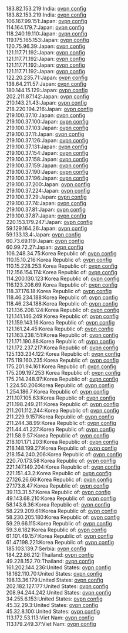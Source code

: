 183.82.153.219:India: [ovpn config](vpn/183_82_153_219.ovpn)  
183.82.153.219:India: [ovpn config](vpn/183_82_153_219.ovpn)  
106.167.99.151:Japan: [ovpn config](vpn/106_167_99_151.ovpn)  
114.164.179.7:Japan: [ovpn config](vpn/114_164_179_7.ovpn)  
118.240.19.110:Japan: [ovpn config](vpn/118_240_19_110.ovpn)  
119.175.165.153:Japan: [ovpn config](vpn/119_175_165_153.ovpn)  
120.75.96.39:Japan: [ovpn config](vpn/120_75_96_39.ovpn)  
121.117.71.192:Japan: [ovpn config](vpn/121_117_71_192.ovpn)  
121.117.71.192:Japan: [ovpn config](vpn/121_117_71_192.ovpn)  
121.117.71.192:Japan: [ovpn config](vpn/121_117_71_192.ovpn)  
121.117.71.192:Japan: [ovpn config](vpn/121_117_71_192.ovpn)  
122.20.235.71:Japan: [ovpn config](vpn/122_20_235_71.ovpn)  
138.64.211.57:Japan: [ovpn config](vpn/138_64_211_57.ovpn)  
180.144.15.129:Japan: [ovpn config](vpn/180_144_15_129.ovpn)  
202.211.87.142:Japan: [ovpn config](vpn/202_211_87_142.ovpn)  
210.143.21.43:Japan: [ovpn config](vpn/210_143_21_43.ovpn)  
218.220.194.216:Japan: [ovpn config](vpn/218_220_194_216.ovpn)  
219.100.37.10:Japan: [ovpn config](vpn/219_100_37_10.ovpn)  
219.100.37.100:Japan: [ovpn config](vpn/219_100_37_100.ovpn)  
219.100.37.103:Japan: [ovpn config](vpn/219_100_37_103.ovpn)  
219.100.37.11:Japan: [ovpn config](vpn/219_100_37_11.ovpn)  
219.100.37.126:Japan: [ovpn config](vpn/219_100_37_126.ovpn)  
219.100.37.131:Japan: [ovpn config](vpn/219_100_37_131.ovpn)  
219.100.37.154:Japan: [ovpn config](vpn/219_100_37_154.ovpn)  
219.100.37.158:Japan: [ovpn config](vpn/219_100_37_158.ovpn)  
219.100.37.159:Japan: [ovpn config](vpn/219_100_37_159.ovpn)  
219.100.37.190:Japan: [ovpn config](vpn/219_100_37_190.ovpn)  
219.100.37.196:Japan: [ovpn config](vpn/219_100_37_196.ovpn)  
219.100.37.200:Japan: [ovpn config](vpn/219_100_37_200.ovpn)  
219.100.37.224:Japan: [ovpn config](vpn/219_100_37_224.ovpn)  
219.100.37.29:Japan: [ovpn config](vpn/219_100_37_29.ovpn)  
219.100.37.74:Japan: [ovpn config](vpn/219_100_37_74.ovpn)  
219.100.37.81:Japan: [ovpn config](vpn/219_100_37_81.ovpn)  
219.100.37.87:Japan: [ovpn config](vpn/219_100_37_87.ovpn)  
220.153.179.247:Japan: [ovpn config](vpn/220_153_179_247.ovpn)  
59.129.164.26:Japan: [ovpn config](vpn/59_129_164_26.ovpn)  
59.133.13.4:Japan: [ovpn config](vpn/59_133_13_4.ovpn)  
60.73.69.119:Japan: [ovpn config](vpn/60_73_69_119.ovpn)  
60.99.72.27:Japan: [ovpn config](vpn/60_99_72_27.ovpn)  
106.248.34.75:Korea Republic of: [ovpn config](vpn/106_248_34_75.ovpn)  
110.15.10.216:Korea Republic of: [ovpn config](vpn/110_15_10_216.ovpn)  
110.15.228.253:Korea Republic of: [ovpn config](vpn/110_15_228_253.ovpn)  
112.156.154.174:Korea Republic of: [ovpn config](vpn/112_156_154_174.ovpn)  
114.200.130.123:Korea Republic of: [ovpn config](vpn/114_200_130_123.ovpn)  
116.123.208.69:Korea Republic of: [ovpn config](vpn/116_123_208_69.ovpn)  
118.37.176.18:Korea Republic of: [ovpn config](vpn/118_37_176_18.ovpn)  
118.46.234.188:Korea Republic of: [ovpn config](vpn/118_46_234_188.ovpn)  
118.46.234.188:Korea Republic of: [ovpn config](vpn/118_46_234_188.ovpn)  
121.136.208.124:Korea Republic of: [ovpn config](vpn/121_136_208_124.ovpn)  
121.141.146.249:Korea Republic of: [ovpn config](vpn/121_141_146_249.ovpn)  
121.159.143.16:Korea Republic of: [ovpn config](vpn/121_159_143_16.ovpn)  
121.161.24.45:Korea Republic of: [ovpn config](vpn/121_161_24_45.ovpn)  
121.163.238.151:Korea Republic of: [ovpn config](vpn/121_163_238_151.ovpn)  
121.171.190.88:Korea Republic of: [ovpn config](vpn/121_171_190_88.ovpn)  
121.172.237.217:Korea Republic of: [ovpn config](vpn/121_172_237_217.ovpn)  
125.133.234.122:Korea Republic of: [ovpn config](vpn/125_133_234_122.ovpn)  
175.119.160.235:Korea Republic of: [ovpn config](vpn/175_119_160_235.ovpn)  
175.201.94.161:Korea Republic of: [ovpn config](vpn/175_201_94_161.ovpn)  
175.209.197.253:Korea Republic of: [ovpn config](vpn/175_209_197_253.ovpn)  
175.214.248.97:Korea Republic of: [ovpn config](vpn/175_214_248_97.ovpn)  
1.224.50.206:Korea Republic of: [ovpn config](vpn/1_224_50_206.ovpn)  
1.254.186.7:Korea Republic of: [ovpn config](vpn/1_254_186_7.ovpn)  
211.107.105.63:Korea Republic of: [ovpn config](vpn/211_107_105_63.ovpn)  
211.198.249.211:Korea Republic of: [ovpn config](vpn/211_198_249_211.ovpn)  
211.201.112.244:Korea Republic of: [ovpn config](vpn/211_201_112_244.ovpn)  
211.229.9.157:Korea Republic of: [ovpn config](vpn/211_229_9_157.ovpn)  
211.244.38.99:Korea Republic of: [ovpn config](vpn/211_244_38_99.ovpn)  
211.44.41.227:Korea Republic of: [ovpn config](vpn/211_44_41_227.ovpn)  
211.58.9.57:Korea Republic of: [ovpn config](vpn/211_58_9_57.ovpn)  
218.101.171.203:Korea Republic of: [ovpn config](vpn/218_101_171_203.ovpn)  
218.148.199.27:Korea Republic of: [ovpn config](vpn/218_148_199_27.ovpn)  
218.154.240.206:Korea Republic of: [ovpn config](vpn/218_154_240_206.ovpn)  
220.70.173.58:Korea Republic of: [ovpn config](vpn/220_70_173_58.ovpn)  
221.147.149.204:Korea Republic of: [ovpn config](vpn/221_147_149_204.ovpn)  
221.151.43.2:Korea Republic of: [ovpn config](vpn/221_151_43_2.ovpn)  
27.126.26.66:Korea Republic of: [ovpn config](vpn/27_126_26_66.ovpn)  
27.173.8.47:Korea Republic of: [ovpn config](vpn/27_173_8_47.ovpn)  
39.113.31.57:Korea Republic of: [ovpn config](vpn/39_113_31_57.ovpn)  
49.143.68.210:Korea Republic of: [ovpn config](vpn/49_143_68_210.ovpn)  
58.143.6.36:Korea Republic of: [ovpn config](vpn/58_143_6_36.ovpn)  
58.229.209.61:Korea Republic of: [ovpn config](vpn/58_229_209_61.ovpn)  
58.230.205.180:Korea Republic of: [ovpn config](vpn/58_230_205_180.ovpn)  
59.29.66.115:Korea Republic of: [ovpn config](vpn/59_29_66_115.ovpn)  
59.3.6.182:Korea Republic of: [ovpn config](vpn/59_3_6_182.ovpn)  
61.101.49.157:Korea Republic of: [ovpn config](vpn/61_101_49_157.ovpn)  
61.47.198.221:Korea Republic of: [ovpn config](vpn/61_47_198_221.ovpn)  
185.103.139.7:Serbia: [ovpn config](vpn/185_103_139_7.ovpn)  
184.22.86.212:Thailand: [ovpn config](vpn/184_22_86_212.ovpn)  
49.228.152.70:Thailand: [ovpn config](vpn/49_228_152_70.ovpn)  
161.202.144.236:United States: [ovpn config](vpn/161_202_144_236.ovpn)  
18.162.110.70:United States: [ovpn config](vpn/18_162_110_70.ovpn)  
198.13.36.179:United States: [ovpn config](vpn/198_13_36_179.ovpn)  
202.182.127.177:United States: [ovpn config](vpn/202_182_127_177.ovpn)  
208.94.244.242:United States: [ovpn config](vpn/208_94_244_242.ovpn)  
34.255.6.153:United States: [ovpn config](vpn/34_255_6_153.ovpn)  
45.32.29.3:United States: [ovpn config](vpn/45_32_29_3.ovpn)  
45.32.8.100:United States: [ovpn config](vpn/45_32_8_100.ovpn)  
113.172.53.113:Viet Nam: [ovpn config](vpn/113_172_53_113.ovpn)  
113.179.249.37:Viet Nam: [ovpn config](vpn/113_179_249_37.ovpn)  
